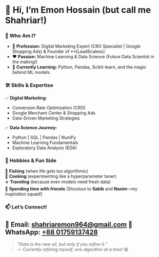 # 👋 Hi, I’m Emon Hossain (but call me Shahriar!)  

### 🚀 **Who Am I?**  
- 💼 **Profession:** Digital Marketing Expert (CRO Specialist | Google Shopping Ads) & Founder of **[LeadScaless]
- ❤️ **Passion:** Machine Learning & Data Science (Future Data Scientist in the making!)  
- 🌱 **Currently Learning:** Python, Pandas, Scikit-learn, and the magic behind ML models.  

### 🛠️ **Skills & Expertise**  
✅ **Digital Marketing:**  
- Conversion Rate Optimization (CRO)  
- Google Merchant Center & Shopping Ads  
- Data-Driven Marketing Strategies  

✅ **Data Science Journey:**  
- Python | SQL | Pandas | NumPy  
- Machine Learning Fundamentals  
- Exploratory Data Analysis (EDA)  

### 🎯 **Hobbies & Fun Side**  
🎣 **Fishing** (when life gets too algorithmic)  
🍳 **Cooking** (experimenting like a hyperparameter tuner)  
✈️ **Traveling** (because even models need fresh data)  
👬 **Spending time with friends** (Shoutout to **Sakib** and **Nasim**—my inspiration squad!)  

### 📫 **Let’s Connect!**  
📧 **Email:** shahriaremon964@gmail.com
📱 **WhatsApp:** [+88 01759137428](https://wa.me/8801759137428)
---

> *“Data is the new oil, but only if you refine it.”*  
> — *Currently refining myself, one algorithm at a time!* 😄  

